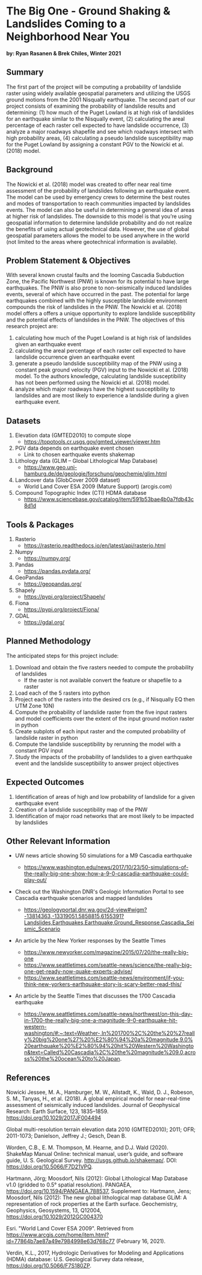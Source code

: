 # The Big One - Ground Shaking & Landslides Coming to a Neighborhood Near You
**by: Ryan Rasanen & Brek Chiles, Winter 2021**

## Summary
The first part of the project will be computing a probability of landslide raster using widely available geospatial parameters and utilizing the USGS ground motions from the 2001 Nisqually earthquake.  The second part of our project consists of examining the probability of landslide results and determining: (1) how much of the Puget Lowland is at high risk of landslides for an earthquake similar to the Nisqually event, (2) calculating the areal percentage of each raster cell expected to have landslide occurrence, (3) analyze a major roadways shapefile and see which roadways intersect with high probability areas, (4) calculating a pseudo landslide susceptibility map for the Puget Lowland by assigning a constant PGV to the Nowicki et al. (2018) model.

## Background
The Nowicki et al. (2018) model was created to offer near real time assessment of the probability of landslides following an earthquake event. The model can be used by emergency crews to determine the best routes and modes of transportation to reach communities impacted by landslides events. The model can also be useful in determining a general idea of areas at higher risk of landslides. The downside to this model is that you’re using geospatial information to determine landslide probability and do not realize the benefits of using actual geotechnical data. However, the use of global geospatial parameters allows the model to be used anywhere in the world (not limited to the areas where geotechnical information is available).

## Problem Statement & Objectives
With several known crustal faults and the looming Cascadia Subduction Zone, the Pacific Northwest (PNW) is known for its potential to have large earthquakes. The PNW is also prone to non-seismically induced landslides events, several of which have occurred in the past. The potential for large earthquakes combined with the highly susceptible landslide environment compounds the risk of landslides in the PNW. The Nowicki et al. (2018) model offers a offers a unique opportunity to explore landslide susceptibility and the potential effects of landslides in the PNW. The objectives of this research project are:
1. calculating how much of the Puget Lowland is at high risk of landslides given an earthquake event
2. calculating the areal percentage of each raster cell expected to have landslide occurrence given an earthquake event
3. generate a pseudo landslide susceptibility map of the PNW using a constant peak ground velocity (PGV) input to the Nowicki et al. (2018) model. To the authors knowledge, calculating landslide susceptibility has not been performed using the Nowicki et al. (2018) model.
4. analyze which major roadways have the highest susceptibility to landslides and are most likely to experience a landslide during a given earthquake event.

## Datasets
1. Elevation data (GMTED2010) to compute slope
   - https://topotools.cr.usgs.gov/gmted_viewer/viewer.htm
2. PGV data depends on earthquake event chosen
   - Link to chosen earthquake events shakemap
3. Lithology data (GLIM – Global Lithological Map Database)
   - https://www.geo.uni-hamburg.de/de/geologie/forschung/geochemie/glim.html
4. Landcover data (GlobCover 2009 dataset)
   - World Land Cover ESA 2009 (Mature Support) (arcgis.com)
5. Compound Topographic Index (CTI) HDMA database
   - https://www.sciencebase.gov/catalog/item/591b53bae4b0a7fdb43c8d1d

## Tools & Packages
1. Rasterio
   - https://rasterio.readthedocs.io/en/latest/api/rasterio.html
2. Numpy
   - https://numpy.org/
3. Pandas
   - https://pandas.pydata.org/
4. GeoPandas
   - https://geopandas.org/
5. Shapely
   - https://pypi.org/project/Shapely/
6. Fiona
   - https://pypi.org/project/Fiona/
7. GDAL
   - https://gdal.org/

## Planned Methodology
The anticipated steps for this project include:
1. Download and obtain the five rasters needed to compute the probability of landslides
   - If the raster is not available convert the feature or shapefile to a raster
2. Load each of the 5 rasters into python
3. Project each of the rasters into the desired crs (e.g., if Nisqually EQ then UTM Zone 10N)
4. Compute the probability of landslide raster from the five input rasters and model coefficients over the extent of the input ground motion raster in python
5. Create subplots of each input raster and the computed probability of landslide raster in python
6. Compute the landslide susceptibility by rerunning the model with a constant PGV input
7. Study the impacts of the probability of landslides to a given earthquake event and the landslide susceptibility to answer project objectives

## Expected Outcomes
1. Identification of areas of high and low probability of landslide for a given earthquake event
2. Creation of a landslide susceptibility map of the PNW
3. Identification of major road networks that are most likely to be impacted by landslides

## Other Relevant Information
* UW news article showing 50 simulations for a M9 Cascadia earthquake
   * https://www.washington.edu/news/2017/10/23/50-simulations-of-the-really-big-one-show-how-a-9-0-cascadia-earthquake-could-play-out/ 
   
* Check out the Washington DNR's Geologic Information Portal to see Cascadia earthquake scenarios and mapped landslides
  * https://geologyportal.dnr.wa.gov/2d-view#wigm?-13814363,-13319051,5858815,6155391?Landslides,Earthquakes,Earthquake,Ground_Response,Cascadia_Seismic_Scenario 

* An article by the New Yorker responses by the Seattle Times
  * https://www.newyorker.com/magazine/2015/07/20/the-really-big-one
  * https://www.seattletimes.com/seattle-news/science/the-really-big-one-get-ready-now-quake-experts-advise/
  * https://www.seattletimes.com/seattle-news/environment/if-you-think-new-yorkers-earthquake-story-is-scary-better-read-this/
  
* An article by the Seattle Times that discusses the 1700 Cascadia earthquake
  * https://www.seattletimes.com/seattle-news/northwest/on-this-day-in-1700-the-really-big-one-a-magnitude-9-0-earthquake-hit-western-washington/#:~:text=Weather-,In%201700%2C%20the%20%27really%20big%20one%27%20%E2%80%94%20a%20magnitude,9.0%20earthquake%20%E2%80%94%20hit%20Western%20Washington&text=Called%20Cascadia%2C%20the%20magnitude%209.0,across%20the%20ocean%20to%20Japan. 

## References
Nowicki Jessee, M. A., Hamburger, M. W., Allstadt, K., Wald, D. J., Robeson, S. M., Tanyas, H., et al. (2018). A global empirical model for near-real-time assessment of seismically induced landslides. Journal of Geophysical Research: Earth Surface, 123, 1835–1859. https://doi.org/10.1029/2017JF004494 

Global multi-resolution terrain elevation data 2010 (GMTED2010); 2011; OFR; 2011-1073; Danielson, Jeffrey J.; Gesch, Dean B. 

Worden, C.B., E. M. Thompson, M. Hearne, and D.J. Wald (2020). ShakeMap Manual Online: technical manual, user’s guide, and software guide, U. S. Geological Survey. http://usgs.github.io/shakemap/. DOI: https://doi.org/10.5066/F7D21VPQ. 

Hartmann, Jörg; Moosdorf, Nils (2012): Global Lithological Map Database v1.0 (gridded to 0.5° spatial resolution). PANGAEA, https://doi.org/10.1594/PANGAEA.788537, Supplement to: Hartmann, Jens; Moosdorf, Nils (2012): The new global lithological map database GLiM: A representation of rock properties at the Earth surface. Geochemistry, Geophysics, Geosystems, 13, Q12004, https://doi.org/10.1029/2012GC004370 

Esri. "World Land Cover ESA 2009". Retrieved from https://www.arcgis.com/home/item.html?id=77864b7ae87a49e7984998e63d768c77  (February 16, 2021). 

Verdin, K.L., 2017, Hydrologic Derivatives for Modeling and Applications (HDMA) database: U.S. Geological Survey data release, https://doi.org/10.5066/F7S180ZP.


